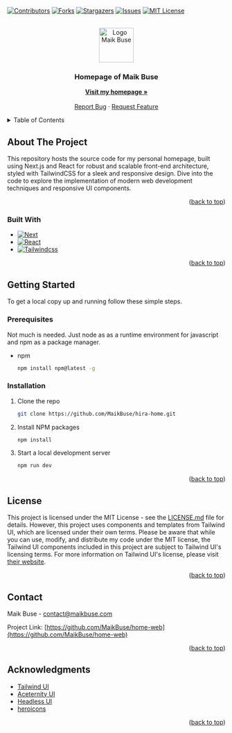 <!-- Improved compatibility of back to top link: See: https://github.com/othneildrew/Best-README-Template/pull/73 -->
<a name="readme-top"></a>
<!--
*** Thanks for checking out the Best-README-Template. If you have a suggestion
*** that would make this better, please fork the repo and create a pull request
*** or simply open an issue with the tag "enhancement".
*** Don't forget to give the project a star!
*** Thanks again! Now go create something AMAZING! :D
-->

<!-- PROJECT SHIELDS -->
<!--
*** I'm using markdown "reference style" links for readability.
*** Reference links are enclosed in brackets [ ] instead of parentheses ( ).
*** See the bottom of this document for the declaration of the reference variables
*** for contributors-url, forks-url, etc. This is an optional, concise syntax you may use.
*** https://www.markdownguide.org/basic-syntax/#reference-style-links
-->
[![Contributors][contributors-shield]][contributors-url]
[![Forks][forks-shield]][forks-url]
[![Stargazers][stars-shield]][stars-url]
[![Issues][issues-shield]][issues-url]
[![MIT License][license-shield]][license-url]

<!-- PROJECT LOGO -->
<br />
<div align="center">
  <a href="https://github.com/MaikBuse/home-web">
    <img src="https://maikbuse.com/logo.svg" alt="Logo Maik Buse" width="80" height="80">
  </a>

<h3 align="center">Homepage of Maik Buse</h3>

  <p align="center">
    <a href="https://maikbuse.com"><strong>Visit my homepage »</strong></a>
    <br />
    <br />
    <a href="mailto:contact@maikbuse.com">Report Bug</a>
    ·
    <a href="mailto:contact@maikbuse.com">Request Feature</a>
  </p>
</div>

<!-- TABLE OF CONTENTS -->
<details>
  <summary>Table of Contents</summary>
  <ol>
    <li>
      <a href="#about-the-project">About The Project</a>
      <ul>
        <li><a href="#built-with">Built With</a></li>
      </ul>
    </li>
    <li>
      <a href="#getting-started">Getting Started</a>
      <ul>
        <li><a href="#prerequisites">Prerequisites</a></li>
        <li><a href="#installation">Installation</a></li>
      </ul>
    </li>
    <li><a href="#license">License</a></li>
    <li><a href="#contact">Contact</a></li>
    <li><a href="#acknowledgments">Acknowledgments</a></li>
  </ol>
</details>

<!-- ABOUT THE PROJECT -->
## About The Project

This repository hosts the source code for my personal homepage, built using Next.js and React for robust and scalable front-end architecture, styled with TailwindCSS for a sleek and responsive design. Dive into the code to explore the implementation of modern web development techniques and responsive UI components.

<p align="right">(<a href="#readme-top">back to top</a>)</p>


### Built With

* [![Next][Next.js]][Next-url]
* [![React][React.js]][React-url]
* [![Tailwindcss][Tailwindcss]][Tailwindcss-url]

<p align="right">(<a href="#readme-top">back to top</a>)</p>

<!-- GETTING STARTED -->
## Getting Started

To get a local copy up and running follow these simple steps.

### Prerequisites

Not much is needed. Just node as as a runtime environment for javascript and npm as a package manager.
* npm
  ```sh
  npm install npm@latest -g
  ```

### Installation

1. Clone the repo

   ```sh
   git clone https://github.com/MaikBuse/hira-home.git
   ```

2. Install NPM packages

   ```sh
   npm install
   ```

3. Start a local development server

   ```sh
   npm run dev
   ```

<p align="right">(<a href="#readme-top">back to top</a>)</p>

<!-- LICENSE -->
## License

This project is licensed under the MIT License - see the [LICENSE.md](https://github.com/MaikBuse/home-web/blob/main/LICENSE.md) file for details. However, this project uses components and templates from Tailwind UI, which are licensed under their own terms. Please be aware that while you can use, modify, and distribute my code under the MIT license, the Tailwind UI components included in this project are subject to Tailwind UI's licensing terms. For more information on Tailwind UI's license, please visit [their website](https://tailwindui.com/).

<p align="right">(<a href="#readme-top">back to top</a>)</p>

<!-- CONTACT -->
## Contact

Maik Buse - contact@maikbuse.com

Project Link: [https://github.com/MaikBuse/home-web](https://github.com/MaikBuse/home-web)

<p align="right">(<a href="#readme-top">back to top</a>)</p>

<!-- ACKNOWLEDGMENTS -->
## Acknowledgments

* [Tailwind UI](https://tailwindui.com/)
* [Aceternity UI](https://ui.aceternity.com/)
* [Headless UI](https://headlessui.com/)
* [heroicons](https://heroicons.com/)

<p align="right">(<a href="#readme-top">back to top</a>)</p>

<!-- MARKDOWN LINKS & IMAGES -->
<!-- https://www.markdownguide.org/basic-syntax/#reference-style-links -->
[contributors-shield]: https://img.shields.io/github/contributors/MaikBuse/home-web.svg?style=for-the-badge
[contributors-url]: https://github.com/MaikBuse/home-web/graphs/contributors
[forks-shield]: https://img.shields.io/github/forks/MaikBuse/home-web.svg?style=for-the-badge
[forks-url]: https://github.com/MaikBuse/home-web/network/members
[stars-shield]: https://img.shields.io/github/stars/MaikBuse/home-web.svg?style=for-the-badge
[stars-url]: https://github.com/MaikBuse/home-web/stargazers
[issues-shield]: https://img.shields.io/github/issues/MaikBuse/home-web.svg?style=for-the-badge
[issues-url]: https://github.com/MaikBuse/home-web/issues
[license-shield]: https://img.shields.io/github/license/MaikBuse/home-web.svg?style=for-the-badge
[license-url]: https://github.com/MaikBuse/home-web/blob/main/LICENSE.md
[product-screenshot]: images/screenshot.png
[Next.js]: https://img.shields.io/badge/next.js-000000?style=for-the-badge&logo=nextdotjs&logoColor=white
[Next-url]: https://nextjs.org/
[React.js]: https://img.shields.io/badge/React-20232A?style=for-the-badge&logo=react&logoColor=61DAFB
[React-url]: https://reactjs.org/
[Tailwindcss]: https://img.shields.io/badge/tailwindcss-0F172A?style=for-the-badge&&logo=tailwindcss
[Tailwindcss-url]: https://tailwindcss.com

